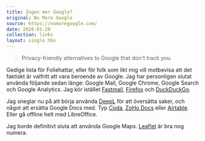 ```yaml
---
title: Ingen mer Google?
original: No More Google
source: https://nomoregoogle.com/
date: 2020-01-20
collection: links
layout: single.hbs
---
```


> Privacy-friendly alternatives to Google that don't track you.

Gedige lista för Foliehattar, eller för folk som likt mig vill motbevisa att det faktiskt är valfritt att vara beroende av Google. Jag har personligen slutat använda följande sedan länge: Google Mail, Google Chrome, Google Search och Google Analytics. Jag kör istället [Fastmail][5], [Firefox][6] och [DuckDuckGo][7].

Jag sneglar nu på att börja använda [DeepL][0] för att översätta saker, och något att ersätta Google Docs med. Typ [Coda][3], [ZoHo Docs][1] eller [Airtable][2]. Eller gå offline helt med LibreOffice.

Jag borde definitivt sluta att använda Google Maps. [Leaflet][4] är bra nog numera.

[0]: https://www.deepl.com/translator
[1]: https://www.zoho.com/docs/zoho-docs-pricing.html
[2]: http://airtable.com/
[3]: https://coda.io/welcome
[4]: https://leafletjs.com/
[5]: https://fastmail.com
[6]: https://getfirefox.com
[7]: https://duckduckgo.com
